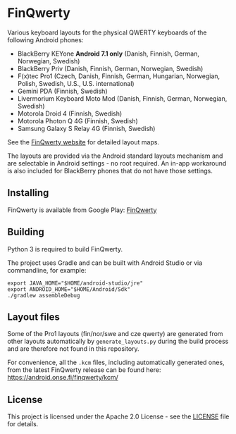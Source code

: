 # FinQwerty

Various keyboard layouts for the physical QWERTY keyboards of the following Android phones:

- BlackBerry KEYone **Android 7.1 only** (Danish, Finnish, German, Norwegian, Swedish)
- BlackBerry Priv (Danish, Finnish, German, Norwegian, Swedish)
- F(x)tec Pro1 (Czech, Danish, Finnish, German, Hungarian, Norwegian, Polish, Swedish, U.S., U.S. international)
- Gemini PDA (Finnish, Swedish)
- Livermorium Keyboard Moto Mod (Danish, Finnish, German, Norwegian, Swedish)
- Motorola Droid 4 (Finnish, Swedish)
- Motorola Photon Q 4G (Finnish, Swedish)
- Samsung Galaxy S Relay 4G (Finnish, Swedish)

See the [FinQwerty website](https://android.onse.fi/finqwerty/) for detailed layout maps.

The layouts are provided via the Android standard layouts mechanism and are selectable in Android settings - no root required.
An in-app workaround is also included for BlackBerry phones that do not have those settings.

## Installing

FinQwerty is available from Google Play: [FinQwerty](https://play.google.com/store/apps/details?id=fi.onse.qwerty.finnish)

## Building

Python 3 is required to build FinQwerty.

The project uses Gradle and can be built with Android Studio or via commandline, for example:

```
export JAVA_HOME="$HOME/android-studio/jre"
export ANDROID_HOME="$HOME/Android/Sdk"
./gradlew assembleDebug
```

## Layout files

Some of the Pro1 layouts (fin/nor/swe and cze qwerty) are generated from other layouts automatically by `generate_layouts.py`
during the build process and are therefore not found in this repository.

For convenience, all the `.kcm` files, including automatically generated ones, from the latest FinQwerty release can be found here:
https://android.onse.fi/finqwerty/kcm/

## License

This project is licensed under the Apache 2.0 License - see the [LICENSE](LICENSE) file for details.

